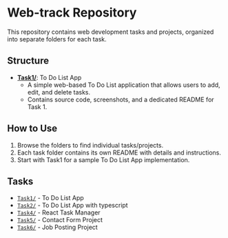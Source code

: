 # Web-track Repository

This repository contains web development tasks and projects, organized into separate folders for each task.

## Structure


- [**Task1/**](./Task1): To Do List App
  - A simple web-based To Do List application that allows users to add, edit, and delete tasks.
  - Contains source code, screenshots, and a dedicated README for Task 1.

## How to Use

1. Browse the folders to find individual tasks/projects.
2. Each task folder contains its own README with details and instructions.
3. Start with Task1 for a sample To Do List App implementation.

## Tasks

- [`Task1/`](./Task1) - To Do List App
- [`Task2/`](./Task2) - To Do List App with typescript
- [`Task4/`](./Task3) - React Task Manager
- [`Task5/`](./Task4) - Contact Form Project
- [`Task6/`](./Task5) - Job Posting Project
